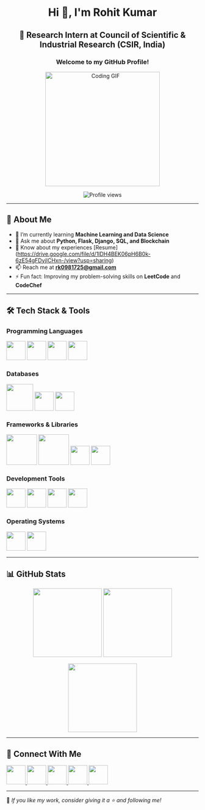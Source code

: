 <h1 align="center">Hi 👋, I'm Rohit Kumar</h1>
<h2 align="center">🚀 Research Intern at Council of Scientific & Industrial Research (CSIR, India)</h2>
<h3 align="center">Welcome to my GitHub Profile!</h3>

<p align="center">
  <img width="300px" src="https://media.giphy.com/media/qgQUggAC3Pfv687qPC/giphy.gif" alt="Coding GIF">
</p>

<p align="center">
  <img src="https://komarev.com/ghpvc/?username=superohit&label=Profile%20views&color=0e75b6&style=flat" alt="Profile views" />
</p>

---

## 🚀 **About Me**
- 🌱 I’m currently learning **Machine Learning and Data Science**
- 💬 Ask me about **Python, Flask, Django, SQL, and Blockchain**
- 📄 Know about my experiences [Resume] (https://drive.google.com/file/d/1lDH4BEK06pH6B0k-6zE54gFDyjICHxn-/view?usp=sharing)
- 📫 Reach me at **rk0981725@gmail.com**
- ⚡ Fun fact: Improving my problem-solving skills on **LeetCode** and **CodeChef**

---

## 🛠 **Tech Stack & Tools**  

### **Programming Languages**  
<p align="left">
  <img src="https://cdn.jsdelivr.net/gh/devicons/devicon/icons/python/python-original.svg" width="50px">
  <img src="https://cdn.jsdelivr.net/gh/devicons/devicon/icons/java/java-original.svg" width="50px">
  <img src="https://cdn.jsdelivr.net/gh/devicons/devicon/icons/c/c-original.svg" width="50px">
  <img src="https://cdn.jsdelivr.net/gh/devicons/devicon/icons/csharp/csharp-original.svg" width="50px">
</p>

### **Databases**  
<p align="left">
  <img src="https://cdn.jsdelivr.net/gh/devicons/devicon/icons/mysql/mysql-original-wordmark.svg" width="70px">
  <img src="https://cdn.jsdelivr.net/gh/devicons/devicon/icons/sqlite/sqlite-original.svg" width="50px">
  <img src="https://cdn.jsdelivr.net/gh/devicons/devicon/icons/mongodb/mongodb-original.svg" width="50px">
</p>

### **Frameworks & Libraries**  
<p align="left">
  <img src="https://cdn.jsdelivr.net/gh/devicons/devicon/icons/flask/flask-original-wordmark.svg" width="80px">
  <img src="https://cdn.jsdelivr.net/gh/devicons/devicon/icons/django/django-plain.svg" width="80px">
  <img src="https://cdn.jsdelivr.net/gh/devicons/devicon/icons/tensorflow/tensorflow-original.svg" width="50px">
  <img src="https://cdn.jsdelivr.net/gh/devicons/devicon/icons/pytorch/pytorch-original.svg" width="50px">
</p>

### **Development Tools**  
<p align="left">
  <img src="https://cdn.jsdelivr.net/gh/devicons/devicon/icons/git/git-original.svg" width="50px">
  <img src="https://cdn.jsdelivr.net/gh/devicons/devicon/icons/github/github-original.svg" width="50px">
  <img src="https://cdn.jsdelivr.net/gh/devicons/devicon/icons/vscode/vscode-original.svg" width="50px">
  <img src="https://cdn.jsdelivr.net/gh/devicons/devicon/icons/pycharm/pycharm-original.svg" width="50px">
</p>

### **Operating Systems**  
<p align="left">
  <img src="https://cdn.jsdelivr.net/gh/devicons/devicon/icons/linux/linux-original.svg" width="50px">
  <img src="https://cdn.jsdelivr.net/gh/devicons/devicon/icons/windows8/windows8-original.svg" width="50px">
</p>

---

## 📊 **GitHub Stats**  

<p align="center">
  <img src="https://github-readme-stats.vercel.app/api?username=superohit&show_icons=true&theme=onedark" height="180px">
  <img src="https://github-readme-stats.vercel.app/api/top-langs/?username=superohit&layout=compact&theme=onedark" height="180px">
</p>

<p align="center">
  <img src="https://github-readme-streak-stats.herokuapp.com/?user=superohit&theme=onedark" height="180px">
</p>


---

## 🔗 **Connect With Me**
<p align="left">
  <a href="https://www.linkedin.com/in/superohit" target="_blank">
    <img src="https://cdn.jsdelivr.net/gh/devicons/devicon/icons/linkedin/linkedin-original.svg" width="50px">
  </a>
  <a href="https://leetcode.com/superohit" target="_blank">
    <img src="https://upload.wikimedia.org/wikipedia/commons/1/19/LeetCode_logo_black.png" width="50px">
  </a>
  <a href="https://www.codechef.com/users/superohit_420" target="_blank">
    <img src="https://img.icons8.com/?size=512&id=O4SEeX66BY8o&format=png" width="50px">
  </a>
  <a href="https://www.hackerrank.com/superohit?hr_r=1" target="_blank">
    <img src="https://upload.wikimedia.org/wikipedia/commons/6/65/HackerRank_logo.png" width="50px">
  </a>
  <a href="https://twitter.com/superohitmaurya" target="_blank">
    <img src="https://cdn.jsdelivr.net/gh/devicons/devicon/icons/twitter/twitter-original.svg" width="50px">
  </a>
</p>

---

💙 *If you like my work, consider giving it a ⭐ and following me!*  
